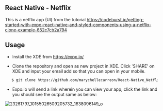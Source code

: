## React Native - Netflix

  This is a netflix app (UI) from the tutorial https://codeburst.io/getting-started-with-expo-react-native-and-styled-components-using-a-netflix-clone-example-652c7cb2a794

## Usage

 - Install the XDE from https://expo.io/

 - Clone the repository and open as new project in XDE.
   Click 'SHARE' on XDE and input your email add so that you can open in your mobile.
 ```sh
    $ git clone https://github.com/marychellecarreon/React-Native_Netflix.git
 ```

 - Expo.io will send a link wherein you can view your app, click the link and you should see the output same as below:

 ![23261797_10155026509205732_1838096149_o](https://user-images.githubusercontent.com/26729817/32313145-4a414d7e-bfdc-11e7-8607-922484940085.jpg)

